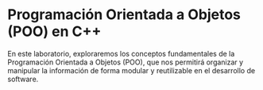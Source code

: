 # Programación Orientada a Objetos (POO) en C++

En este laboratorio, exploraremos los conceptos fundamentales de la Programación Orientada a Objetos (POO), que nos permitirá organizar y manipular la información de forma modular y reutilizable en el desarrollo de software.
